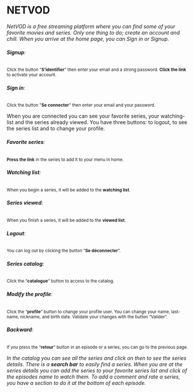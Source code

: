 
# **NETVOD**

*NetVOD is a free streaming platform where you can find some of your favorite movies and series. Only one thing to do; create an account and chill.
When you arrive at the home page, you can Sign in or Signup.*
###### **Signup**:
<sub>Click the button "**S’identifier**" then enter your email and a strong password. **Click the link** to activate your account.</sub>
###### **Sign in**:
<sub>Click the button "**Se connecter**" then enter your email and your password.</sub>

When you are connected you can see your favorite series, your watching-list and the series already viewed. You have three buttons: to logout, to see the series list and to change your profile.

###### **Favorite series**:
<sub>**Press the link** in the series to add it to your menu in home.</sub>
###### **Watching list**:
<sub>When you begin a series, it will be added to the **watching list**.</sub>
###### **Series viewed**:
<sub>When you finish a series, it will be added to the **viewed list**.</sub>
###### **Logout**:
<sub>You can log out by clicking the button “**Se déconnecter**”.</sub>
###### **Series catalog**:
<sub>Click the “**catalogue**” button to access to the catalog.</sub>
###### **Modify the profile**:
<sub>Click the “**profile**” button to change your profile user. You can change your name, last-name, nickname, and birth date. Validate your changes with the button “Valider”.</sub>
###### **Backward**:
<sub>If you press the “**retour**” button in an episode or a series, you can go to the previous page.</sub>

*In the catalog you can see all the series and click on then to see the series details.
There is a **search bar** to easily find a series.
When you are at the series details you can add the series to your favorite series list and click of the episodes name to watch them. To add a comment and rate a series, you have a section to do it at the bottom of each episode.*

